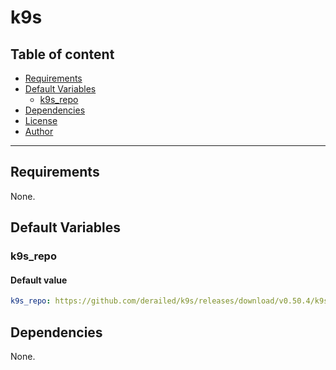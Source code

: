 # k9s

## Table of content

- [Requirements](#requirements)
- [Default Variables](#default-variables)
  - [k9s_repo](#k9s_repo)
- [Dependencies](#dependencies)
- [License](#license)
- [Author](#author)

---

## Requirements

None.

## Default Variables

### k9s_repo

#### Default value

```YAML
k9s_repo: https://github.com/derailed/k9s/releases/download/v0.50.4/k9s_Linux_amd64.tar.gz
```



## Dependencies

None.

